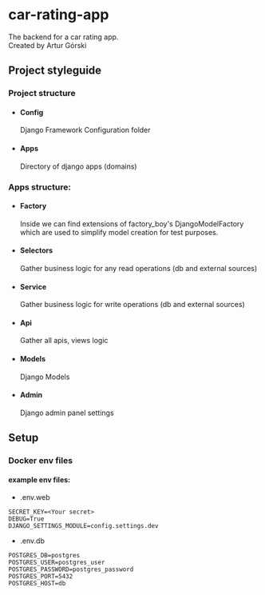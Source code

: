 # car-rating-app
The backend for a car rating app. <br>
Created by Artur Górski

## Project styleguide
### Project structure
- #### Config
    Django Framework Configuration folder
- #### Apps
    Directory of django apps (domains)
### Apps structure:
- #### Factory
  Inside we can find extensions of factory_boy's DjangoModelFactory which are used to
  simplify model creation for test purposes.
- #### Selectors
  Gather business logic for any read operations (db and external sources)
- #### Service
  Gather business logic for write operations (db and external sources)
- #### Api
  Gather all apis, views logic
- #### Models
  Django Models
- #### Admin
  Django admin panel settings

## Setup
### Docker env files
#### example env files:

* .env.web
```
SECRET_KEY=<Your secret>
DEBUG=True
DJANGO_SETTINGS_MODULE=config.settings.dev
```
* .env.db
```
POSTGRES_DB=postgres
POSTGRES_USER=postgres_user
POSTGRES_PASSWORD=postgres_password
POSTGRES_PORT=5432
POSTGRES_HOST=db
```

